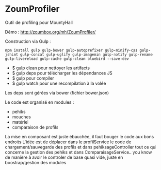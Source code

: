 ZoumProfiler
============

Outil de profiling pour MountyHall

Démo : http://zoumbox.org/mh/ZoumProfiler/

Construction via Gulp :

    npm install gulp gulp-bower gulp-autoprefixer gulp-minify-css gulp-jshint gulp-concat gulp-uglify gulp-imagemin gulp-notify gulp-rename gulp-livereload gulp-cache gulp-clean bluebird --save-dev

- $ gulp clean pour nettoyer les artifacts
- $ gulp deps pour télécharger les dépendances JS
- $ gulp pour compiler
- $ gulp watch pour une recompilation à la volée

Les deps sont gérées via bower (fichier bower.json)



Le code est organisé en modules :

- pehiks
- mouches
- matériel
- comparaison de profils

La mise en composant est juste ébauchée, il faut bouger le code aux bons endroits
L'idée est de déplacer dans le profilService le code de chargement/sauvegarde des profils
et dans pehiksageController tout ce qui concerne la gestion des pehiks  et dans ComparaisageService.. you know
de manière à avoir le controler de base quasi vide, juste en boostrap/gestion des modules



